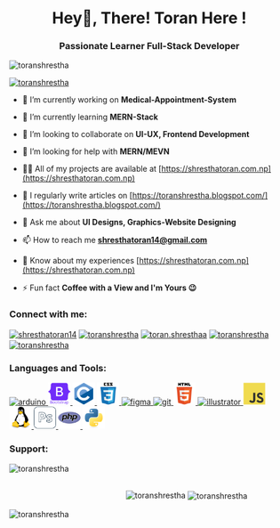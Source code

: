 <h1 align="center">Hey👋, There! Toran Here !</h1>
<h3 align="center">Passionate Learner Full-Stack Developer</h3>

<p align="left"> <img src="https://komarev.com/ghpvc/?username=toranshrestha&label=Profile%20views&color=0e75b6&style=flat" alt="toranshrestha" /> </p>

<p align="left"> <a href="https://youtube.com/toranshrestha" target="blank"><img src="https://img.shields.io/youtube/follow/toranshrestha?logo=youtube&style=for-the-badge" alt="toranshrestha" /></a> </p>

- 🔭 I’m currently working on **Medical-Appointment-System**

- 🌱 I’m currently learning **MERN-Stack**

- 👯 I’m looking to collaborate on **UI-UX, Frontend Development**

- 🤝 I’m looking for help with **MERN/MEVN**

- 👨‍💻 All of my projects are available at [https://shresthatoran.com.np](https://shresthatoran.com.np)

- 📝 I regularly write articles on [https://toranshrestha.blogspot.com/](https://toranshrestha.blogspot.com/)

- 💬 Ask me about **UI Designs, Graphics-Website Designing**

- 📫 How to reach me **shresthatoran14@gmail.com**

- 📄 Know about my experiences [https://shresthatoran.com.np](https://shresthatoran.com.np)

- ⚡ Fun fact **Coffee with a View and I'm Yours 😉**

<h3 align="left">Connect with me:</h3>
<p align="left">
<a href="https://twitter.com/shresthatoran14" target="blank"><img align="center" src="https://raw.githubusercontent.com/rahuldkjain/github-profile-readme-generator/master/src/images/icons/Social/twitter.svg" alt="shresthatoran14" height="30" width="40" /></a>
<a href="https://linkedin.com/in/toranshrestha" target="blank"><img align="center" src="https://raw.githubusercontent.com/rahuldkjain/github-profile-readme-generator/master/src/images/icons/Social/linked-in-alt.svg" alt="toranshrestha" height="30" width="40" /></a>
<a href="https://fb.com/toran.shresthaa" target="blank"><img align="center" src="https://raw.githubusercontent.com/rahuldkjain/github-profile-readme-generator/master/src/images/icons/Social/facebook.svg" alt="toran.shresthaa" height="30" width="40" /></a>
<a href="https://instagram.com/toranshrestha" target="blank"><img align="center" src="https://raw.githubusercontent.com/rahuldkjain/github-profile-readme-generator/master/src/images/icons/Social/instagram.svg" alt="toranshrestha" height="30" width="40" /></a>
<a href="https://www.youtube.com/c/toranshrestha" target="blank"><img align="center" src="https://raw.githubusercontent.com/rahuldkjain/github-profile-readme-generator/master/src/images/icons/Social/youtube.svg" alt="toranshrestha" height="30" width="40" /></a>
</p>

<h3 align="left">Languages and Tools:</h3>
<p align="left"> <a href="https://www.arduino.cc/" target="_blank" rel="noreferrer"> <img src="https://cdn.worldvectorlogo.com/logos/arduino-1.svg" alt="arduino" width="40" height="40"/> </a> <a href="https://getbootstrap.com" target="_blank" rel="noreferrer"> <img src="https://raw.githubusercontent.com/devicons/devicon/master/icons/bootstrap/bootstrap-plain-wordmark.svg" alt="bootstrap" width="40" height="40"/> </a> <a href="https://www.cprogramming.com/" target="_blank" rel="noreferrer"> <img src="https://raw.githubusercontent.com/devicons/devicon/master/icons/c/c-original.svg" alt="c" width="40" height="40"/> </a> <a href="https://www.w3schools.com/css/" target="_blank" rel="noreferrer"> <img src="https://raw.githubusercontent.com/devicons/devicon/master/icons/css3/css3-original-wordmark.svg" alt="css3" width="40" height="40"/> </a> <a href="https://www.figma.com/" target="_blank" rel="noreferrer"> <img src="https://www.vectorlogo.zone/logos/figma/figma-icon.svg" alt="figma" width="40" height="40"/> </a> <a href="https://git-scm.com/" target="_blank" rel="noreferrer"> <img src="https://www.vectorlogo.zone/logos/git-scm/git-scm-icon.svg" alt="git" width="40" height="40"/> </a> <a href="https://www.w3.org/html/" target="_blank" rel="noreferrer"> <img src="https://raw.githubusercontent.com/devicons/devicon/master/icons/html5/html5-original-wordmark.svg" alt="html5" width="40" height="40"/> </a> <a href="https://www.adobe.com/in/products/illustrator.html" target="_blank" rel="noreferrer"> <img src="https://www.vectorlogo.zone/logos/adobe_illustrator/adobe_illustrator-icon.svg" alt="illustrator" width="40" height="40"/> </a> <a href="https://developer.mozilla.org/en-US/docs/Web/JavaScript" target="_blank" rel="noreferrer"> <img src="https://raw.githubusercontent.com/devicons/devicon/master/icons/javascript/javascript-original.svg" alt="javascript" width="40" height="40"/> </a> <a href="https://www.linux.org/" target="_blank" rel="noreferrer"> <img src="https://raw.githubusercontent.com/devicons/devicon/master/icons/linux/linux-original.svg" alt="linux" width="40" height="40"/> </a> <a href="https://www.photoshop.com/en" target="_blank" rel="noreferrer"> <img src="https://raw.githubusercontent.com/devicons/devicon/master/icons/photoshop/photoshop-line.svg" alt="photoshop" width="40" height="40"/> </a> <a href="https://www.php.net" target="_blank" rel="noreferrer"> <img src="https://raw.githubusercontent.com/devicons/devicon/master/icons/php/php-original.svg" alt="php" width="40" height="40"/> </a> <a href="https://www.python.org" target="_blank" rel="noreferrer"> <img src="https://raw.githubusercontent.com/devicons/devicon/master/icons/python/python-original.svg" alt="python" width="40" height="40"/> </a> </p>


<h3 align="left">Support:</h3>
<p><a href="https://www.buymeacoffee.com/toranshrestha"> <img align="left" src="https://cdn.buymeacoffee.com/buttons/v2/default-yellow.png" height="50" width="210" alt="toranshrestha" /></a></p><br><br>


<p><img align="left" src="https://github-readme-stats.vercel.app/api/top-langs?username=toranshrestha&show_icons=true&locale=en&layout=compact" alt="toranshrestha" /></p>

<p>&nbsp;<img align="center" src="https://github-readme-stats.vercel.app/api?username=toranshrestha&show_icons=true&locale=en" alt="toranshrestha" /></p>

<p><img align="center" src="https://github-readme-streak-stats.herokuapp.com/?user=toranshrestha&" alt="toranshrestha" /></p>

